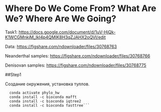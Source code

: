 # Where Do We Come From? What Are We? Where Are We Going?

Task1: https://docs.google.com/document/d/1uV-HjQk-K1WCGMnkjM_lkI4p4QMIK8H3qZJAHX2oQVI/edit

Data: https://figshare.com/ndownloader/files/30768763

Neanderthal samples: https://figshare.com/ndownloader/files/30768766

Denisovan samples: https://figshare.com/ndownloader/files/30768775


##Step1

Создание окружения, установка туллов.
```conda create -n phylo_hw
  conda activate phylo_hw
  conda install -c bioconda mafft
  conda install -c bioconda iqtree2
  conda install -c bioconda fasttree```
